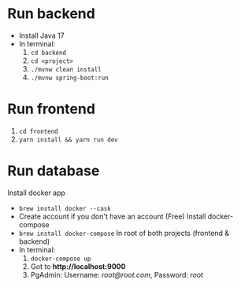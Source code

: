 # Run backend
- Install Java 17
- In terminal:
  1. `cd backend`
  2. `cd <project>`
  3. `./mvnw clean install`
  4. `./mvnw spring-boot:run`

# Run frontend
1. `cd frontend`
2. `yarn install && yarn run dev`

# Run database
Install docker app
- `brew install docker --cask`
- Create account if you don't have an account (Free)
Install docker-compose
- `brew install docker-compose`
In root of both projects (frontend & backend)
- In terminal:
    1. `docker-compose up`
    2. Got to **http://localhost:9000** 
    3. PgAdmin: Username: _root@root.com_, Password: _root_
